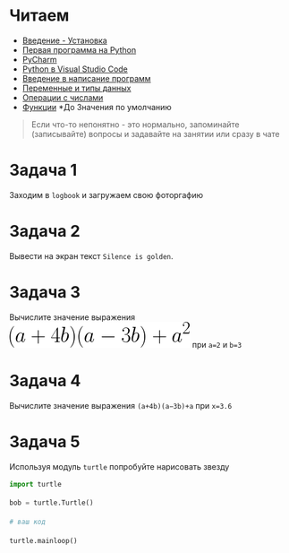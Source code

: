 # Читаем

- [Введение - Установка](https://metanit.com/python/tutorial/1.1.php)
- [Первая программа на Python](https://metanit.com/python/tutorial/1.2.php)
- [PyCharm](https://metanit.com/python/tutorial/1.3.php)
- [Python в Visual Studio Сode](https://metanit.com/python/tutorial/1.4.php)
- [Введение в написание программ](https://metanit.com/python/tutorial/2.1.php)
- [Переменные и типы данных](https://metanit.com/python/tutorial/2.2.php)
- [Операции с числами](https://metanit.com/python/tutorial/2.3.php)
- [Функции](https://metanit.com/python/tutorial/2.8.php)  *До Значения по умолчанию

> Если что-то непонятно - это нормально, запоминайте (записывайте) вопросы и задавайте на занятии или сразу в чате

# Задача 1

Заходим в `logbook` и загружаем свою фоторгафию

# Задача 2

Вывести на экран текст `Silence is golden`.

# Задача 3

Вычислите значение выражения ![(a+4b)(a−3b)+a2](img/1.png) при `a=2` и `b=3`

# Задача 4

Вычислите значение выражения `(a+4b)(a−3b)+a` при  `x=3.6` 

# Задача 5

Используя модуль `turtle` попробуйте нарисовать звезду

```python
import turtle

bob = turtle.Turtle()

# ваш код

turtle.mainloop()

```
